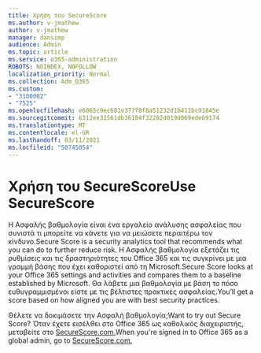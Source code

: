 ```yaml
---
title: Χρήση του SecureScore
ms.author: v-jmathew
author: v-jmathew
manager: dansimp
audience: Admin
ms.topic: article
ms.service: o365-administration
ROBOTS: NOINDEX, NOFOLLOW
localization_priority: Normal
ms.collection: Adm_O365
ms.custom:
- "3100002"
- "7525"
ms.openlocfilehash: e6065c9ec681e377f8f8a51232d1b411bc91845e
ms.sourcegitcommit: 6312ee31561db36104f32282d019d069ede69174
ms.translationtype: MT
ms.contentlocale: el-GR
ms.lasthandoff: 03/11/2021
ms.locfileid: "50745054"
---
```

# <a name="use-securescore"></a><span data-ttu-id="14111-102">Χρήση του SecureScore</span><span class="sxs-lookup"><span data-stu-id="14111-102">Use SecureScore</span></span>

<span data-ttu-id="14111-103">Η Ασφαλής βαθμολογία είναι ένα εργαλείο ανάλυσης ασφαλείας που συνιστά τι μπορείτε να κάνετε για να μειώσετε περαιτέρω τον κίνδυνο.</span><span class="sxs-lookup"><span data-stu-id="14111-103">Secure Score is a security analytics tool that recommends what you can do to further reduce risk.</span></span> <span data-ttu-id="14111-104">Η Ασφαλής βαθμολογία εξετάζει τις ρυθμίσεις και τις δραστηριότητες του Office 365 και τις συγκρίνει με μια γραμμή βάσης που έχει καθοριστεί από τη Microsoft.</span><span class="sxs-lookup"><span data-stu-id="14111-104">Secure Score looks at your Office 365 settings and activities and compares them to a baseline established by Microsoft.</span></span> <span data-ttu-id="14111-105">Θα λάβετε μια βαθμολογία με βάση το πόσο ευθυγραμμισμένοι είστε με τις βέλτιστες πρακτικές ασφαλείας.</span><span class="sxs-lookup"><span data-stu-id="14111-105">You’ll get a score based on how aligned you are with best security practices.</span></span>

<span data-ttu-id="14111-106">Θέλετε να δοκιμάσετε την Ασφαλή βαθμολογία;</span><span class="sxs-lookup"><span data-stu-id="14111-106">Want to try out Secure Score?</span></span> <span data-ttu-id="14111-107">Όταν έχετε εισέλθει στο Office 365 ως καθολικός διαχειριστής, μεταβείτε στο [SecureScore.com.](https://securescore.office.com/)</span><span class="sxs-lookup"><span data-stu-id="14111-107">When you're signed in to Office 365 as a global admin, go to [SecureScore.com.](https://securescore.office.com/)</span></span>
